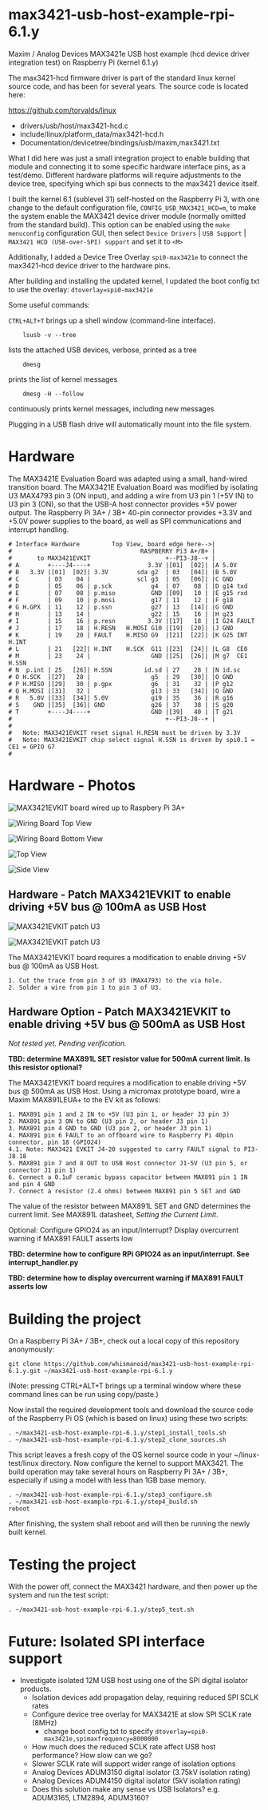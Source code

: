 # max3421-usb-host-example-rpi-6.1.y

Maxim / Analog Devices MAX3421e USB host example (hcd device driver integration test) on Raspberry Pi (kernel 6.1.y)

The max3421-hcd firmware driver is part of the standard linux kernel source code, and has been for several years.
The source code is located here:

https://github.com/torvalds/linux
  - drivers/usb/host/max3421-hcd.c
  - include/linux/platform_data/max3421-hcd.h
  - Documentation/devicetree/bindings/usb/maxim,max3421.txt

What I did here was just a small integration project to enable building that module and connecting it to some specific hardware interface pins, as a test/demo.
Different hardware platforms will require adjustments to the device tree, specifying which spi bus connects to the max3421 device itself.

I built the kernel 6.1 (sublevel 31) self-hosted on the Raspberry Pi 3, with one change to the default configuration file, 
`CONFIG_USB_MAX3421_HCD=m`, to make the system enable the MAX3421 device driver module (normally omitted from the standard build).
This option can be enabled using the `make menuconfig` configuration GUI, then select `Device Drivers` | `USB Support` | `MAX3421 HCD (USB-over-SPI) support` and set it to `<M>`

Additionally, I added a Device Tree Overlay `spi0-max3421e` to connect the max3421-hcd device driver to the hardware pins.

After building and installing the updated kernel, I updated the boot config.txt to use the overlay: `dtoverlay=spi0-max3421e`

Some useful commands:

`CTRL+ALT+T` brings up a shell window (command-line interface).

````
    lsusb -v --tree
````
lists the attached USB devices, verbose, printed as a tree

````
    dmesg
````
prints the list of kernel messages

````
    dmesg -H --follow
````
continuously prints kernel messages, including new messages

Plugging in a USB flash drive will automatically mount into the file system.

# Hardware

The MAX3421E Evaluation Board was adapted using a small, hand-wired transition board.
The MAX3421E Evaluation Board was modified by isolating U3 MAX4793 pin 3 (ON input), and adding a wire from U3 pin 1 (+5V IN) to U3 pin 3 (ON), so that the USB-A host connector provides +5V power output.
The Raspberry Pi 3A+ / 3B+ 40-pin connector provides +3.3V and +5.0V power supplies to the board, as well as SPI communications and interrupt handling.

```
# Interface Hardware         Top View, board edge here-->|                  
#                                    RASPBERRY Pi3 A+/B+ |                  
#       to MAX3421EVKIT                     +--PI3-J8--+ |                  
# A        +----J4----+                3.3V |[01]  [02]| |A 5.0V            
# B   3.3V |[01]  [02]| 3.3V        sda g2  | 03   [04]| |B 5.0V            
# C        | 03    04 |             scl g3  | 05   [06]| |C GND             
# D        | 05    06 | p.sck           g4  | 07    08 | |D g14 txd         
# E        | 07    08 | p.miso          GND |[09]   10 | |E g15 rxd         
# F        | 09    10 | p.mosi          g17 | 11    12 | |F g18             
# G H.GPX  | 11    12 | p.ssn           g27 | 13   [14]| |G GND             
# H        | 13    14 |                 g22 | 15    16 | |H g23             
# I        | 15    16 | p.resn         3.3V |[17]   18 | |I G24 FAULT       
# J        | 17    18 | H.RESN   H.MOSI G10 |[19]  [20]| |J GND             
# K        | 19    20 | FAULT    H.MISO G9  |[21]  [22]| |K G25 INT H.INT   
# L        | 21   [22]| H.INT    H.SCK  G11 |[23]  [24]| |L G8  CE0         
# M        | 23    24 |                 GND |[25]  [26]| |M g7  CE1 H.SSN   
# N  p.int | 25   [26]| H.SSN         id.sd | 27    28 | |N id.sc           
# O H.SCK  |[27]   28 |                 g5  | 29   [30]| |O GND             
# P H.MISO |[29]   30 | p.gpx           g6  | 31    32 | |P g12             
# Q H.MOSI |[31]   32 |                 g13 | 33   [34]| |Q GND             
# R   5.0V |[33]  [34]| 5.0V            g19 | 35    36 | |R g16             
# S    GND |[35]  [36]| GND             g26 | 37    38 | |S g20             
# T        +----J4----+                 GND |[39]   40 | |T g21             
#                                           +--PI3-J8--+ |                  
#
#   Note: MAX3421EVKIT reset signal H.RESN must be driven by 3.3V
#   Note: MAX3421EVKIT chip select signal H.SSN is driven by spi0.1 = CE1 = GPIO G7
#
```

# Hardware - Photos

![MAX3421EVKIT board wired up to Raspbery Pi 3A+](./photos/MAX3421EVKIT_RaspberryPi3A_Photo_small.jpg)


![Wiring Board Top View](./photos/Wiring_Board_Top_small.jpg)


![Wiring Board Bottom View](./photos/Wiring_Board_Bottom_small.jpg)


![Top View](./photos/Top_View_small.jpg)


![Side View](./photos/Side_View_small.jpg)


## Hardware - Patch MAX3421EVKIT to enable driving +5V bus @ 100mA as USB Host

![MAX3421EVKIT patch U3](./photos/MAX3421evkit_patch_U3_pcb.png)

![MAX3421EVKIT patch U3](./photos/MAX3421EVKIT_patch_U3_sch.png)

The MAX3421EVKIT board requires a modification to enable driving +5V bus @ 100mA as USB Host.

    1. Cut the trace from pin 3 of U3 (MAX4793) to the via hole.
    2. Solder a wire from pin 1 to pin 3 of U3.

## Hardware Option - Patch MAX3421EVKIT to enable driving +5V bus @ 500mA as USB Host

*Not tested yet. Pending verification.*

**TBD: determine MAX891L SET resistor value for 500mA current limit. Is this resistor optional?**

The MAX3421EVKIT board requires a modification to enable driving +5V bus @ 500mA as USB Host.
Using a micromax prototype board, wire a Maxim MAX891LEUA+ to the EV kit as follows:

    1. MAX891 pin 1 and 2 IN to +5V (U3 pin 1, or header J3 pin 3)
    2. MAX891 pin 3 ON to GND (U3 pin 2, or header J3 pin 1)
    3. MAX891 pin 4 GND to GND (U3 pin 2, or header J3 pin 1)
    4. MAX891 pin 6 FAULT to an offboard wire to Raspberry Pi 40pin connector, pin 18 (GPIO24)
    4.1. Note: MAX3421 EVKIT J4-20 suggested to carry FAULT signal to PI3-J8.18 
    5. MAX891 pin 7 and 8 OUT to USB Host connector J1-5V (U3 pin 5, or connector J1 pin 1)
    6. Connect a 0.1uF ceramic bypass capacitor between MAX891 pin 1 IN and pin 4 GND
    7. Connect a resistor (2.4 ohms) betweem MAX891 pin 5 SET and GND

The value of the resistor between MAX891L SET and GND determines the current limit. See MAX891L datasheet, *Setting the Current Limit*.

Optional: Configure GPIO24 as an input/interrupt? Display overcurrent warning if MAX891 FAULT asserts low

**TBD: determine how to configure RPi GPIO24 as an input/interrupt. See interrupt_handler.py**

**TBD: determine how to display overcurrent warning if MAX891 FAULT asserts low**



# Building the project

On a Raspberry Pi 3A+ / 3B+, check out a local copy of this repository anonymously:

~~~
git clone https://github.com/whismanoid/max3421-usb-host-example-rpi-6.1.y.git ~/max3421-usb-host-example-rpi-6.1.y
~~~

(Note: pressing CTRL+ALT+T brings up a terminal window where these command lines can be run using copy/paste.)

Now install the required development tools and download the source code of the Raspberry Pi OS (which is based on linux) using these two scripts:

~~~
. ~/max3421-usb-host-example-rpi-6.1.y/step1_install_tools.sh
. ~/max3421-usb-host-example-rpi-6.1.y/step2_clone_sources.sh
~~~

This script leaves a fresh copy of the OS kernel source code in your ~/linux-test/linux directory. Now configure the kernel to support MAX3421. The build operation may take several hours on Raspberry Pi 3A+ / 3B+, especially if using a model with less than 1GB base memory.

~~~
. ~/max3421-usb-host-example-rpi-6.1.y/step3_configure.sh
. ~/max3421-usb-host-example-rpi-6.1.y/step4_build.sh
reboot
~~~

After finishing, the system shall reboot and will then be running the newly built kernel.


# Testing the project

With the power off, connect the MAX3421 hardware, and then power up the system and run the test script:

~~~
. ~/max3421-usb-host-example-rpi-6.1.y/step5_test.sh
~~~~


# Future: Isolated SPI interface support

  - Investigate isolated 12M USB host using one of the SPI digital isolator products.
    - Isolation devices add propagation delay, requiring reduced SPI SCLK rates
    - Configure device tree overlay for MAX3421E at slow SPI SCLK rate (8MHz)
      - change boot config.txt to specify `dtoverlay=spi0-max3421e,spimaxfrequency=8000000`
    - How much does the reduced SCLK rate affect USB host performance? How slow can we go?
    - Slower SCLK rate will support wider range of isolation options
    - Analog Devices ADUM3150 digital isolator (3.75kV isolation rating)
    - Analog Devices ADUM4150 digital isolator (5kV isolation rating)
    - Does this solution make any sense vs USB Isolators? e.g. ADUM3165, LTM2894, ADUM3160?

